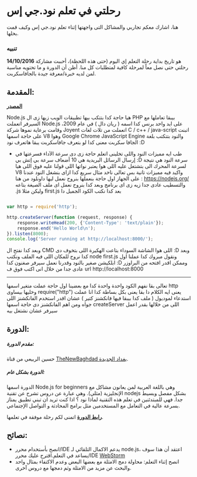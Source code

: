 رحلتي في تعلم نود.جي إس
=======================
هنا، اشارك معكم تجاربي والمشاكل التى واجهتها إثناء تعلم نود.جي إس وكيف قمت بحلها.

### تنبيه
**14/10/2016**
هو تاريخ بداية رحلة التعلم إي اليوم (حتى هذه اللحظة)، أحببت مشاركة رحلتي حتى نصل معاً لمرحلة كافية لمتطلبات كل منا.
أظن أن الدورة و ما تحتويه مناسبة لمن لديه خبرة/معرفة جيدة بالجافاسكربت.

المقدمة:
--------
**[المصدر](https://www.facebook.com/permalink.php?story_fbid=696465820504236&id=100004224723488&width=500#)**

Node.js هيا حاجة كدا بتتكب بيها تطبيقات الويب زيها زى ال PHP بيبقا تعاملها مع السيرفر 
اتعملت Node.js على ايد واحد برنس كدا اسمه ( ريان دال ) في عام 2009، وقامت برعاية نموها شركة Joyent
اتعملت من تلات لغات C / c++ / java-script
اتبنت على حاجة اسمها V8 وهوا Google Chrome JavaScript Engine 
والنود بتتكتب بلغة الجافا سكربت معنى كدا لو بتعرف جافاسكربت يبقا هاتعرف نود :D 
- طب ايه مميزات النود واللى تخلينى اتعلم حاجة زى دى 
سرعة الآداء فسرعتها في إرسال الرسائل البريدية هي 10 أضعاف سرعة بي إتش بي :D
سرعة النود هي نتيجة لسرعة المحرك الى بتشتغل عليه اللى هوا يعتبر نواتها اللى قولنا عليه فوق اللى هيا V8 واكيد فيه مميزات تانية بس تعالى ناخد مثال سريع كدا ازاى بنشغل النود عندنا على الجهاز اول حاجة بنعملها بنروح نعمل ليها داونلود من هنا :
https://nodejs.org/
والتسطيب عادى جدا زيه زى اى برنامج وبعد كدا بنروح نعمل اى ملف الصيغة بتاعه .js
وليكن مثلا first.js
بعد كدا نكتب الكود الجميل دا
```js

var http = require('http');

http.createServer(function (request, response) {
    response.writeHead(200, {'Content-Type': 'text/plain'});
    response.end('Hello World\n');
}).listen(8000);
console.log('Server running at http://localhost:8000/');
```

وبعد كدا نفتح ال CMD اللى هوا الشاشة السوداء بتاعت الهكيرة اللى بتخوف دى :D 
وبعد كدا نروح للمكان اللى فيه الملف ونكتب 
node first.js
ونقول مبروك كدا عملنا اول ابلكيشن صغير بالنود وقدرنا نعمل سيرفر صغنون كدا :D 
وممكن اقدر افتحه من البراوزر عادى جدا من خلال انى اكتب فوق ف url
http://localhost:8000


----------

تعالى بقا نفهم الكود واحدة واحدة كدا مع بعضينا 
اول حاجة عملت متغير اسمها http وخليها بيساوى require("http") يعنى ايه الكلام دا بقا يعنى بكل بساطة كدا انا عملت استدعاء لموديول ( ملف كدا بيبقا فيها فانكشنز كتير ) عشان اقدر استخدم الفانكشنز اللى جواه ومن اهم الفانكشنز دى حاجة اسمها createServer اللى من خلالها بقدر اعمل سيرفر عشان نشتغل بيه 

الدورة:
-------
##### مقدم الدورة:
 حسين الربيعي من قناة [TheNewBaghdad بغداد الجديدة](https://www.youtube.com/user/alxs1aa/videos).

##### الدورة بشكل عام:
الدورة اسمها Node.js for beginners وهي باللغة العربية لمن يعانون مشاكل مع الإنجليزية (مثلي). 
وهي عبارة عن دروس تشرح عن تقنية
nodejs
بشكل مفصل وبسيط جدا. فهي للمبتدئنين في تعلم هذه التقنية
لماذا نود ؟
اذا كنت تريد ان تبني تطبيق يمتاز بسرعة عالية في التعامل مع المستخدمين مثل برامج المحادثة و التواصل الإجتماعي.

**[رابط الدورة](https://www.youtube.com/playlist?list=PLF8OvnCBlEY1ovRLRqitSwBUzWYkggD2D)** اتمنى لكم رحلة موفقة في تعلمها.

نصائح:
-------
- انصح بأستخدام محرر/IDE يدعم الاكمال التلقائي لـ node.js، اعتقد أن هذا سوف يساعد في التعلم.اقترح عليك محرر/IDE 
[WebStorm](https://www.jetbrains.com/webstorm/)
- انصح إثناء التعلم: محاولة دمج الامثلة مع بعضها البعض وعدم الاكتفاء بمثال واحد والبحث عن مزيد من الامثلة وثم دمجها مع دروس آخرى.


